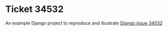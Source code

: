 # Ticket 34532

An example Django project to reproduce and illustrate [Django issue 34532](https://code.djangoproject.com/ticket/34532)
